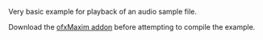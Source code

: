 Very basic example for playback of an audio sample file.

Download the [ofxMaxim addon](https://github.com/micknoise/Maximilian) before attempting to compile the example.